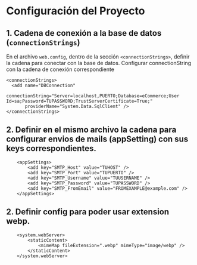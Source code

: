 # Configuración del Proyecto

## 1. Cadena de conexión a la base de datos (`connectionStrings`)

En el archivo `web.config`, dentro de la sección `<connectionStrings>`, definir la cadena para conectar con la base de datos.
Configurar connectionString con la cadena de conexión correspondiente
```
<connectionStrings>
  <add name="DBConnection" 
       connectionString="Server=localhost,PUERTO;Database=eCommerce;User Id=sa;Password=TUPASSWORD;TrustServerCertificate=True;" 
       providerName="System.Data.SqlClient" />
</connectionStrings>
```
## 2. Definir en el mismo archivo la cadena para configurar envios de mails (appSetting) con sus keys correspondientes.
```
	<appSettings>
		<add key="SMTP_Host" value="TUHOST" />
		<add key="SMTP_Port" value="TUPUERTO" />
		<add key="SMTP_Username" value="TUUSERNAME" />
		<add key="SMTP_Password" value="TUPASSWORD" />
		<add key="SMTP_FromEmail" value="FROMEXAMPLE@example.com" />
	</appSettings>
```
## 2. Definir config para poder usar extension webp.
```
	<system.webServer>
		<staticContent>
			<mimeMap fileExtension=".webp" mimeType="image/webp" />
		</staticContent>
	</system.webServer>
```
